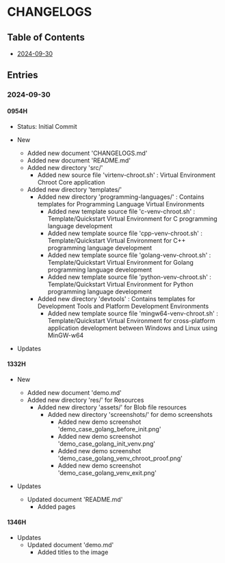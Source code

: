 # CHANGELOGS

## Table of Contents
+ [2024-09-30](#2024-09-30)

## Entries

### 2024-09-30
#### 0954H
+ Status: Initial Commit

- New
    + Added new document 'CHANGELOGS.md'
    + Added new document 'README.md'
    - Added new directory 'src/'
        + Added new source file 'virtenv-chroot.sh' : Virtual Environment Chroot Core application
    - Added new directory 'templates/'
        - Added new directory 'programming-languages/' : Contains templates for Programming Language Virtual Environments
            + Added new template source file 'c-venv-chroot.sh' : Template/Quickstart Virtual Environment for C programming language development
            + Added new template source file 'cpp-venv-chroot.sh' : Template/Quickstart Virtual Environment for C++ programming language development
            + Added new template source file 'golang-venv-chroot.sh' : Template/Quickstart Virtual Environment for Golang programming language development
            + Added new template source file 'python-venv-chroot.sh' : Template/Quickstart Virtual Environment for Python programming language development
        - Added new directory 'devtools' : Contains templates for Development Tools and Platform Development Environments
            + Added new template source file 'mingw64-venv-chroot.sh' : Template/Quickstart Virtual Environment for cross-platform application development between Windows and Linux using MinGW-w64

- Updates

#### 1332H
- New
    + Added new document 'demo.md'
    - Added new directory 'res/' for Resources
        - Added new directory 'assets/' for Blob file resources
            - Added new directory 'screenshots/' for demo screenshots
                + Added new demo screenshot 'demo_case_golang_before_init.png'
                + Added new demo screenshot 'demo_case_golang_init_venv.png'
                + Added new demo screenshot 'demo_case_golang_venv_chroot_proof.png'
                + Added new demo screenshot 'demo_case_golang_venv_exit.png'

- Updates
    - Updated document 'README.md'
        + Added pages

#### 1346H
- Updates
    - Updated document 'demo.md'
        + Added titles to the image

